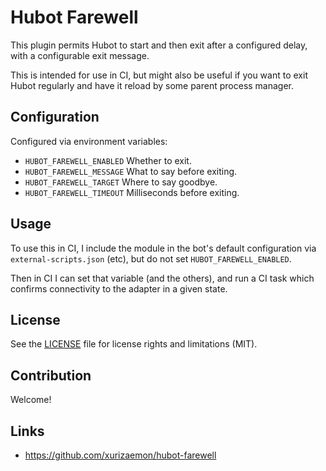 # Hubot Farewell

This plugin permits Hubot to start and then exit after a configured delay, with a configurable exit message.

This is intended for use in CI, but might also be useful if you want to exit Hubot regularly and have it reload by some parent process manager.

## Configuration

Configured via environment variables:

* `HUBOT_FAREWELL_ENABLED` Whether to exit. 
* `HUBOT_FAREWELL_MESSAGE` What to say before exiting.
* `HUBOT_FAREWELL_TARGET`  Where to say goodbye.
* `HUBOT_FAREWELL_TIMEOUT` Milliseconds before exiting.

## Usage

To use this in CI, I include the module in the bot's default configuration via `external-scripts.json` (etc), but do not set `HUBOT_FAREWELL_ENABLED`.

Then in CI I can set that variable (and the others), and run a CI task which confirms connectivity to the adapter in a given state.

## License

See the [LICENSE](LICENSE.md) file for license rights and limitations (MIT).

## Contribution

Welcome!

## Links

* https://github.com/xurizaemon/hubot-farewell